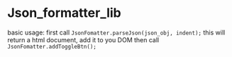 Json_formatter_lib
==================
basic usage: 
first call `JsonFomatter.parseJson(json_obj, indent);` this will return a html document, add it to you DOM 
then call `JsonFomatter.addToggleBtn();`
